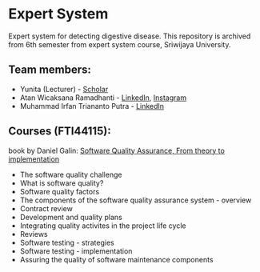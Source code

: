# Expert System

Expert system for detecting digestive disease.
This repository is archived from 6th semester from expert system course, Sriwijaya University.

## Team members:

* Yunita (Lecturer) - [Scholar](https://scholar.google.com/citations?user=qwrSdQMAAAAJ&hl=en)
* Atan Wicaksana Ramadhanti - [LinkedIn](https://www.linkedin.com/in/atan-w-ramadhanti-845936188/), [Instagram](https://www.instagram.com/atanwrawr/)
* Muhammad Irfan Triananto Putra - [LinkedIn](https://www.linkedin.com/in/trianantoputra/)

## Courses (FTI44115):
book by Daniel Galin: [Software Quality Assurance, From theory to implementation](https://www.amazon.com/Software-Quality-Assurance-Theory-Implementation/dp/0201709457)

* The software quality challenge
* What is software quality?
* Software quality factors
* The components of the software quality assurance system - overview
* Contract review
* Development and quality plans
* Integrating quality activites in the project life cycle
* Reviews
* Software testing - strategies
* Software testing - implementation
* Assuring the quality of software maintenance components